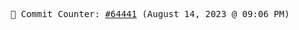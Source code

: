 <p align="center">
    <samp>
        📮 Commit Counter: <a href="https://github.com/Javascript-void0/Javascript-void0/commits/main">#64441</a> (August 14, 2023 @ 09:06 PM)
    </samp>
</p>